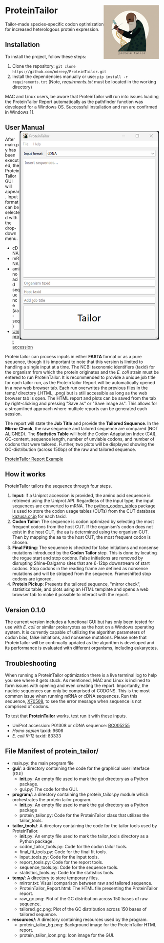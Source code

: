 
# ProteinTailor <img src="docs/ProteinTailor_title.png" alt="logo" width="181" align="right"/>

Tailor-made species-specific codon optimization for increased heterologous protein expression.


## Installation

To install the project, follow these steps:

1. Clone the repository: `git clone https://github.com/ndreey/ProteinTailor.git`
2. Install the dependencies manually or use: `pip install -r requirements.txt` (Note, _requirments.txt_ must be located in the working directory)

MAC and Linux users, be aware that ProteinTailor will run into issues loading the ProteinTailor Report automatically as the pathfinder function was developed for a Windows OS. Successful installation and run are confirmed in Windows 11.


## User Manual <img src="docs/protein_tailor_gui.png" align="right"/>
After main.py has been executed, the ProteinTailor GUI will appear. Input format can be selected with the drop-down menu.
- cDNA
- mRNA
- amino acid sequence (aa-seq)
- [Uniprot accession](https://www.uniprot.org/) 

ProteinTailor can process inputs in either **FASTA** format or as a pure sequence, though it is important to note that this version is limited to handling a single input at a time. The NCBI taxonomic identifiers (taxid) for the organism from which the protein originates and the _E. coli_ strain must be entered to run ProteinTailor. It is recommended to provide a unique job title for each tailor run, as the ProteinTailor Report will be automatically opened in a new web browser tab. Each run overwrites the previous files in the temp/ directory (.HTML, .png) but is still accessible as long as the web browser tab is open. The HTML report and plots can be saved from the tab by right-clicking and pressing "Save as" or "Save image as". This allows for a streamlined approach where multiple reports can be generated each session.


The report will state the **Job Title** and provide the **Tailored Sequence**. In the **Mirror Check**, the raw sequence and tailored sequence are compared (NOT ALIGNED). The **Statistics Table** will hold the Codon Adaptation Index (CAI), GC-content, sequence length, number of unviable codons, and number of codons that were tailored. Further, two plots will be displayed showing the GC-distribution (across 150bp) of the raw and tailored sequence.

[ProteinTailor Report Example](https://rawcdn.githack.com/ndreey/ProteinTailor/c4516952e0cfa06ca02b79a62602e87014fb0fba/docs/ProteinTailor_Report.html)


## How it works
ProteinTailor tailors the sequence through four steps.
1. **Input**: If a Uniprot accession is provided, the amino acid sequence is retrieved using the Uniprot API. Regardless of the input type, the input sequences are converted to mRNA. The [python_codon_tables](https://github.com/Edinburgh-Genome-Foundry/codon-usage-tables/tree/master/python_codon_tables) package is used to store the codon usage tables (CUTs) from the CUT database [kazusa.or.jp](https://www.kazusa.or.jp/codon/) for each taxid.
2. **Codon Tailor**: The sequence is codon optimized by selecting the most frequent codons from the host CUT. If the organism's codon does not exist in the host CUT, the aa is determined using the organism CUT. Then by mapping the aa to the host CUT, the most frequent codon is chosen.
3. **Final Fitting**: The sequence is checked for false initiations and nonsense mutations introduced by the **Codon Tailor** step. This is done by locating the rogue start and stop codons. False initiations are removed by disrupting Shine-Dalgarno sites that are 6-12bp downstream of start codons. Stop codons in the reading frame are defined as nonsense mutations and will be stripped from the sequence. Frameshifted stop codons are ignored.
4. **Protein Pickup**: Presents the tailored sequence, "mirror check", statistics table, and plots using an HTML template and opens a web browser tab to make it possible to interact with the report.

## Version 0.1.0
The current version includes a functional GUI but has only been tested for use with _E. coli_ or similar prokaryotes as the host on a Windows operating system. It is currently capable of utilizing the algorithm parameters of codon bias, false initiations, and nonsense mutations. Please note that ProteinTailor will be continually updated as the algorithm is developed and its performance is evaluated with different organisms, including eukaryotes.

## Troubleshooting 
When running a ProteinTailor optimization there is a live terminal log to help you see where it gets stuck.
As mentioned, MAC and Linux is inclined to form issues with opening and even creating the report.
Importantly, the nucleic sequences can only be comprised of CODONS. This is the most common issue when running mRNA or cDNA sequences.
Run this sequence, [X70508](https://www.ebi.ac.uk/ena/browser/view/X70508), to see the error message when sequence is not comprised of codons.

To test that **ProteinTailor** works, test run it with these inputs.
- UniProt accession: P01308 or cDNA sequence: [BC005255](https://www.ebi.ac.uk/ena/browser/view/BC005255)
- _Homo sapien_ taxid: 9606
- _E. coli K-12_ taxid: 83333

## File Manifest of protein_tailor/

- main.py: the main program file
- **gui/**: a directory containing the code for the graphical user interface (GUI)
  - __init__.py: An empty file used to mark the gui directory as a Python package.
  - gui.py: The code for the GUI.
- **program/**: a directory containing the protein_tailor.py module which orchestrates the protein tailor program.
  - __init__.py: An empty file used to mark the gui directory as a Python package
  - protein_tailor.py: Code for the ProteinTailor class that utilizes the tailor_tools.
- **tailor_tools/**: A directory containing the code for the tailor tools used by ProteinTailor.
  - __init__.py: An empty file used to mark the tailor_tools directory as a Python package.
  - codon_tailor_tools.py: Code for the codon tailor tools.
  - final_fit_tools.py: Code for the final fit tools.
  - input_tools.py: Code for the input tools.
  - report_tools.py: Code for the report tools.
  - sequence_tools.py: Code for the sequence tools.
  - statistics_tools.py: Code for the statistics tools.
- **temp/**: A directory to store temporary files.
  - mirror.txt: Visual comparison  between raw and tailored sequence.
  - ProteinTailor_Report.html: The HTML file presenting the ProteinTailor report.
  - raw_gc.png: Plot of the GC distribution across 150 bases of raw sequence.
  - tailored_gc.png: Plot of the GC distribution across 150 bases of tailored sequence.
- **resources/**: A directory containing resources used by the program.
  - protein_tailor_bg.png: Background image for the ProteinTailor HTML report. 
  - protein_tailor_icon.png: Icon image for the GUI.
